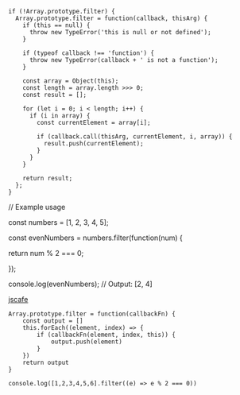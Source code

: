 ```
if (!Array.prototype.filter) {
  Array.prototype.filter = function(callback, thisArg) {
    if (this == null) {
      throw new TypeError('this is null or not defined');
    }

    if (typeof callback !== 'function') {
      throw new TypeError(callback + ' is not a function');
    }

    const array = Object(this);
    const length = array.length >>> 0;
    const result = [];

    for (let i = 0; i < length; i++) {
      if (i in array) {
        const currentElement = array[i];

        if (callback.call(thisArg, currentElement, i, array)) {
          result.push(currentElement);
        }
      }
    }

    return result;
  };
}
```
// Example usage

const numbers = [1, 2, 3, 4, 5];

const evenNumbers = numbers.filter(function(num) {

  return num % 2 === 0;
  
});

console.log(evenNumbers); // Output: [2, 4]


[jscafe](https://jscafe.dev/index.php/q9-polyfill-of-array-filter/)

```
Array.prototype.filter = function(callbackFn) {
    const output = []
    this.forEach((element, index) => {
        if (callbackFn(element, index, this)) {
            output.push(element)
        }
    })
    return output
}

console.log([1,2,3,4,5,6].filter((e) => e % 2 === 0))
```
